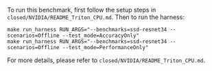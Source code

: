 To run this benchmark, first follow the setup steps in `closed/NVIDIA/README_Triton_CPU.md`. Then to run the harness:

```
make run_harness RUN_ARGS="--benchmarks=ssd-resnet34 --scenarios=Offline --test_mode=AccuracyOnly"
make run_harness RUN_ARGS="--benchmarks=ssd-resnet34 --scenarios=Offline --test_mode=PerformanceOnly"
```

For more details, please refer to `closed/NVIDIA/README_Triton_CPU.md`.